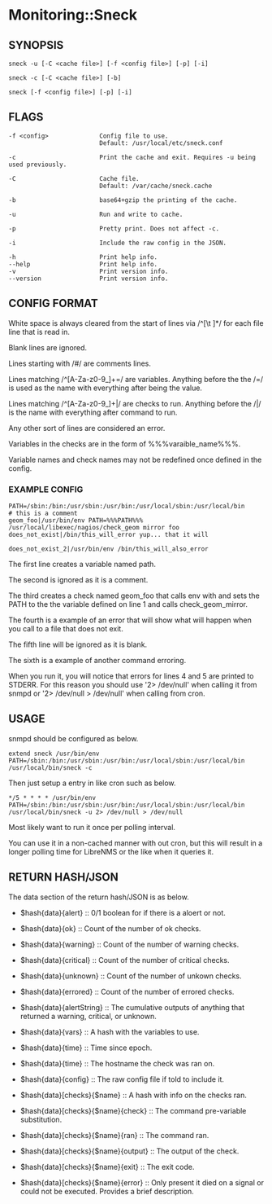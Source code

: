 # Monitoring::Sneck

## SYNOPSIS

```
sneck -u [-C <cache file>] [-f <config file>] [-p] [-i]

sneck -c [-C <cache file>] [-b]

sneck [-f <config file>] [-p] [-i]
```

## FLAGS

```
-f <config>              Config file to use.
                         Default: /usr/local/etc/sneck.conf

-c                       Print the cache and exit. Requires -u being used previously.

-C                       Cache file.
                         Default: /var/cache/sneck.cache

-b                       base64+gzip the printing of the cache.

-u                       Run and write to cache.

-p                       Pretty print. Does not affect -c.

-i                       Include the raw config in the JSON.

-h                       Print help info.
--help                   Print help info.
-v                       Print version info.
--version                Print version info.
```

## CONFIG FORMAT

White space is always cleared from the start of lines via /^[\t ]*/ for
each file line that is read in.

Blank lines are ignored.

Lines starting with /\#/ are comments lines.

Lines matching /^[A-Za-z0-9\_]+\=/ are variables. Anything before the the
/\=/ is used as the name with everything after being the value.

Lines matching /^[A-Za-z0-9\_]+\|/ are checks to run. Anything before the
/\|/ is the name with everything after command to run.

Any other sort of lines are considered an error.

Variables in the checks are in the form of %%%varaible_name%%%.

Variable names and check names may not be redefined once defined in the config.

### EXAMPLE CONFIG

```
PATH=/sbin:/bin:/usr/sbin:/usr/bin:/usr/local/sbin:/usr/local/bin
# this is a comment
geom_foo|/usr/bin/env PATH=%%%PATH%%% /usr/local/libexec/nagios/check_geom mirror foo
does_not_exist|/bin/this_will_error yup... that it will
 
does_not_exist_2|/usr/bin/env /bin/this_will_also_error
```

The first line creates a variable named path.

The second is ignored as it is a comment.

The third creates a check named geom_foo that calls env with and sets the PATH to the
the variable defined on line 1 and calls check_geom_mirror.

The fourth is a example of an error that will show what will happen when you call to a
file that does not exit.

The fifth line will be ignored as it is blank.

The sixth is a example of another command erroring.

When you run it, you will notice that errors for lines 4 and 5 are printed to STDERR.
For this reason you should use '2> /dev/null' when calling it from snmpd or
'2> /dev/null > /dev/null' when calling from cron.

## USAGE

snmpd should be configured as below.

```
extend sneck /usr/bin/env PATH=/sbin:/bin:/usr/sbin:/usr/bin:/usr/local/sbin:/usr/local/bin /usr/local/bin/sneck -c
```

Then just setup a entry in like cron such as below.

```
*/5 * * * * /usr/bin/env PATH=/sbin:/bin:/usr/sbin:/usr/bin:/usr/local/sbin:/usr/local/bin  /usr/local/bin/sneck -u 2> /dev/null > /dev/null
```

Most likely want to run it once per polling interval.

You can use it in a non-cached manner with out cron, but this will result in a
longer polling time for LibreNMS or the like when it queries it.

## RETURN HASH/JSON

The data section of the return hash/JSON is as below.

- $hash{data}{alert} :: 0/1 boolean for if there is a aloert or not.

- $hash{data}{ok} :: Count of the number of ok checks.

- $hash{data}{warning} :: Count of the number of warning checks.

- $hash{data}{critical} :: Count of the number of critical checks.

- $hash{data}{unknown} :: Count of the number of unkown checks.

- $hash{data}{errored} :: Count of the number of errored checks.

- $hash{data}{alertString} :: The cumulative outputs of anything that
  returned a warning, critical, or unknown.

- $hash{data}{vars} :: A hash with the variables to use.

- $hash{data}{time} :: Time since epoch.

- $hash{data}{time} :: The hostname the check was ran on.

- $hash{data}{config} :: The raw config file if told to include it.

- $hash{data}[checks}{$name} :: A hash with info on the checks ran.

- $hash{data}[checks}{$name}{check} :: The command pre-variable substitution.

- $hash{data}[checks}{$name}{ran} :: The command ran.

- $hash{data}[checks}{$name}{output} :: The output of the check.

- $hash{data}[checks}{$name}{exit} :: The exit code.

- $hash{data}[checks}{$name}{error} :: Only present it died on a
  signal or could not be executed. Provides a brief description.

